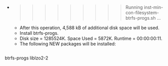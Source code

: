 * >>>>>>>>> Running inst-min-con-filesystem-btrfs-progs.sh ...
  * After this operation, 4,588 kB of additional disk space will be used.
  * Install btrfs-progs.
  * Disk size = 1285524K. Space Used = 5872K. Runtime = 00:00:00:11.
  * The following NEW packages will be installed:
  ```bash
btrfs-progs liblzo2-2
  ```
